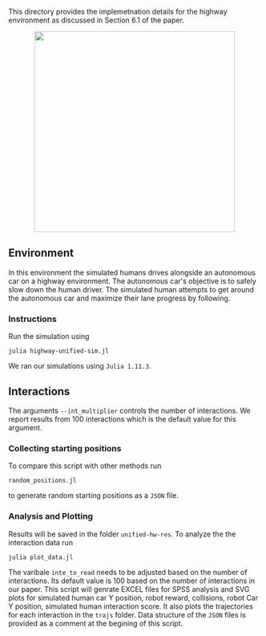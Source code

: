 This directory provides the implemetnation details for the highway environment as discussed in Section $6.1$ of the paper.

<div style="display: flex; justify-content: center; align-items: center;">
  <img src="https://github.com/user-attachments/assets/1c08e434-4f20-4a05-9bd5-b22f63d56cdc" style="width: 400px; height: auto; margin: 0 10px;">
</div>

## Environment
In this environment the simulated humans drives alongside an autonomous car on a highway environment. The autonomous car's objective is to safely slow down the human driver.
The simulated human attempts to get around the autonomous car and maximize their lane progress by following.

### Instructions
Run the simulation using 

```
julia highway-unified-sim.jl
```

We ran our simulations using `Julia 1.11.3`.

## Interactions
The arguments `--int_multiplier` controls the number of interactions. We report results from $100$ interactions which is the default value for this argument.

### Collecting starting positions
To compare this script with other methods run 

```
random_positions.jl
``` 

to generate random starting positions as a `JSON` file.

### Analysis and Plotting
Results will be saved in the folder `unified-hw-res`. To analyze the the interaction data run 

```
julia plot_data.jl
```

The varibale `inte_to_read` needs to be adjusted based on the number of interactions. Its default value is $100$ based on the number of interactions in our paper.
This script will genrate EXCEL files for SPSS analysis and SVG plots for simulated human car Y position, robot reward, collisions, robot Car Y position, simulated human interaction score. It also plots the trajectories for each interaction in the `trajs` folder. Data structure of the `JSON` files is provided as a comment at the begining of this script.
